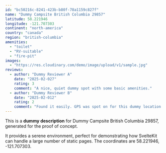 ```yaml
---
id: "bc50216c-8241-423b-b80f-78a1159c827f"
name: "Dummy Campsite British Columbia 29857"
latitude: 58.221946
longitude: -121.707303
continent: "north-america"
country: "canada"
region: "british-columbia"
amenities:
  - "toilet"
  - "RV-suitable"
  - "fire-pit"
images:
  - "https://res.cloudinary.com/demo/image/upload/v1/sample.jpg"
reviews:
  - author: "Dummy Reviewer A"
    date: "2025-02-027"
    rating: 3
    comment: "A nice, quiet dummy spot with some basic amenities."
  - author: "Dummy Reviewer B"
    date: "2025-02-012"
    rating: 2
    comment: "Found it easily. GPS was spot on for this dummy location."
---
```


This is a **dummy description** for Dummy Campsite British Columbia 29857, generated for the proof of concept.

It provides a serene environment, perfect for demonstrating how SvelteKit can handle a large number of static pages. The coordinates are 58.221946, -121.707303.
